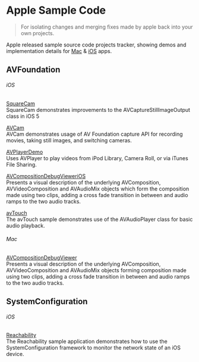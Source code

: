 Apple Sample Code
=================

>For isolating changes and merging fixes made by apple back into your own projects.

Apple released sample source code projects tracker, showing demos and implementation details for [Mac][2] & [iOS][1] apps.  

AVFoundation
------------
###### iOS
[SquareCam](https://github.com/sugarso/AppleSampleCode/tree/master/iOS/AVFoundation/SquareCam)  
SquareCam demonstrates improvements to the AVCaptureStillImageOutput class in iOS 5

[AVCam](https://github.com/sugarso/AppleSampleCode/tree/master/iOS/AVFoundation/AVCam)  
AVCam demonstrates usage of AV Foundation capture API for recording movies, taking still images, and switching cameras.

[AVPlayerDemo](https://github.com/sugarso/AppleSampleCode/tree/master/iOS/AVFoundation/AVPlayerDemo)  
Uses AVPlayer to play videos from iPod Library, Camera Roll, or via iTunes File Sharing.

[AVCompositionDebugVieweriOS](https://github.com/sugarso/AppleSampleCode/tree/master/iOS/AVFoundation/AVCompositionDebugVieweriOS)  
Presents a visual description of the underlying AVComposition, AVVideoComposition and AVAudioMix objects which form the composition made using two clips, adding a cross fade transition in between and audio ramps to the two audio tracks.

[avTouch](https://github.com/sugarso/AppleSampleCode/tree/master/iOS/AVFoundation/avTouch)  
The avTouch sample demonstrates use of the AVAudioPlayer class for basic audio playback.

###### Mac
[AVCompositionDebugViewer](https://github.com/sugarso/AppleSampleCode/tree/master/Mac/AVFoundation/AVCompositionDebugViewer)  
Presents a visual description of the underlying AVComposition, AVVideoComposition and AVAudioMix objects forming composition made using two clips, adding a cross fade transition in between and audio ramps to the two audio tracks.

SystemConfiguration
-------------------
###### iOS
[Reachability](https://github.com/sugarso/AppleSampleCode/tree/master/iOS/SystemConfiguration/Reachability)  
The Reachability sample application demonstrates how to use the SystemConfiguration framework to monitor the network state of an iOS device.

[1]: https://developer.apple.com/library/ios/navigation/#section=Resource%20Types&topic=Sample%20Code
[2]: https://developer.apple.com/library/mac/navigation/index.html#topic=Sample+Code&section=Resource+Types

